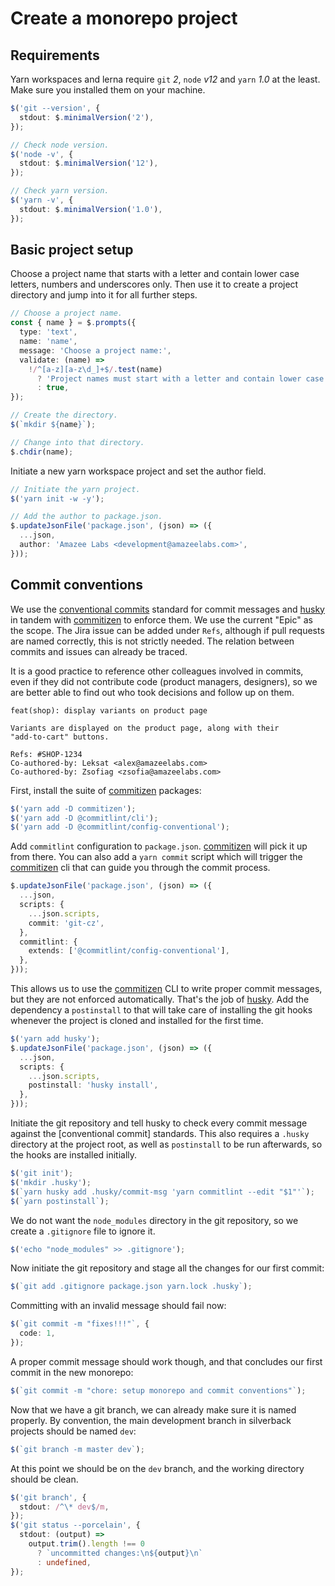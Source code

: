 # Create a monorepo project

## Requirements

Yarn workspaces and lerna require `git` _2_, `node` _v12_ and `yarn` _1.0_ at
the least. Make sure you installed them on your machine.

```typescript
$('git --version', {
  stdout: $.minimalVersion('2'),
});

// Check node version.
$('node -v', {
  stdout: $.minimalVersion('12'),
});

// Check yarn version.
$('yarn -v', {
  stdout: $.minimalVersion('1.0'),
});
```

## Basic project setup

Choose a project name that starts with a letter and contain lower case letters,
numbers and underscores only. Then use it to create a project directory and jump
into it for all further steps.

```typescript
// Choose a project name.
const { name } = $.prompts({
  type: 'text',
  name: 'name',
  message: 'Choose a project name:',
  validate: (name) =>
    !/^[a-z][a-z\d_]+$/.test(name)
      ? 'Project names must start with a letter and contain lower case letters, numbers and underscores only.'
      : true,
});

// Create the directory.
$(`mkdir ${name}`);

// Change into that directory.
$.chdir(name);
```

Initiate a new yarn workspace project and set the author field.

```typescript
// Initiate the yarn project.
$('yarn init -w -y');

// Add the author to package.json.
$.updateJsonFile('package.json', (json) => ({
  ...json,
  author: 'Amazee Labs <development@amazeelabs.com>',
}));
```

## Commit conventions

We use the [conventional commits] standard for commit messages and [husky] in
tandem with [commitizen] to enforce them. We use the current "Epic" as the
scope. The Jira issue can be added under `Refs`, although if pull requests are
named correctly, this is not strictly needed. The relation between commits and
issues can already be traced.

It is a good practice to reference other colleagues involved in commits, even if
they did not contribute code (product managers, designers), so we are better
able to find out who took decisions and follow up on them.

    feat(shop): display variants on product page

    Variants are displayed on the product page, along with their
    "add-to-cart" buttons.

    Refs: #SHOP-1234
    Co-authored-by: Leksat <alex@amazeelabs.com>
    Co-authored-by: Zsofiag <zsofia@amazeelabs.com>

[conventional commits]: https://www.conventionalcommits.org/en/v1.0.0/
[husky]: https://www.npmjs.com/package/husky
[commitizen]: https://www.npmjs.com/package/commitizen

First, install the suite of [commitizen] packages:

```typescript
$('yarn add -D commitizen');
$('yarn add -D @commitlint/cli');
$('yarn add -D @commitlint/config-conventional');
```

Add `commitlint` configuration to `package.json`. [commitizen] will pick it up
from there. You can also add a `yarn commit` script which will trigger the
[commitizen] cli that can guide you through the commit process.

```typescript
$.updateJsonFile('package.json', (json) => ({
  ...json,
  scripts: {
    ...json.scripts,
    commit: 'git-cz',
  },
  commitlint: {
    extends: ['@commitlint/config-conventional'],
  },
}));
```

This allows us to use the [commitizen] CLI to write proper commit messages, but
they are not enforced automatically. That's the job of [husky]. Add the
dependency a `postinstall` to that will take care of installing the git hooks
whenever the project is cloned and installed for the first time.

```typescript
$('yarn add husky');
$.updateJsonFile('package.json', (json) => ({
  ...json,
  scripts: {
    ...json.scripts,
    postinstall: 'husky install',
  },
}));
```

Initiate the git repository and tell husky to check every commit message against
the [conventional commit] standards. This also requires a `.husky` directory at
the project root, as well as `postinstall` to be run afterwards, so the hooks
are installed initially.

```typescript
$('git init');
$('mkdir .husky');
$(`yarn husky add .husky/commit-msg 'yarn commitlint --edit "$1"'`);
$(`yarn postinstall`);
```

We do not want the `node_modules` directory in the git repository, so we create
a `.gitignore` file to ignore it.

```typescript
$('echo "node_modules" >> .gitignore');
```

Now initiate the git repository and stage all the changes for our first commit:

```typescript
$(`git add .gitignore package.json yarn.lock .husky`);
```

Committing with an invalid message should fail now:

```typescript
$(`git commit -m "fixes!!!"`, {
  code: 1,
});
```

A proper commit message should work though, and that concludes our first commit
in the new monorepo:

```typescript
$(`git commit -m "chore: setup monorepo and commit conventions"`);
```

Now that we have a git branch, we can already make sure it is named properly. By
convention, the main development branch in silverback projects should be named
`dev`:

```typescript
$(`git branch -m master dev`);
```

At this point we should be on the `dev` branch, and the working directory should
be clean.

```typescript
$('git branch', {
  stdout: /^\* dev$/m,
});
$('git status --porcelain', {
  stdout: (output) =>
    output.trim().length !== 0
      ? `uncommitted changes:\n${output}\n`
      : undefined,
});
```
